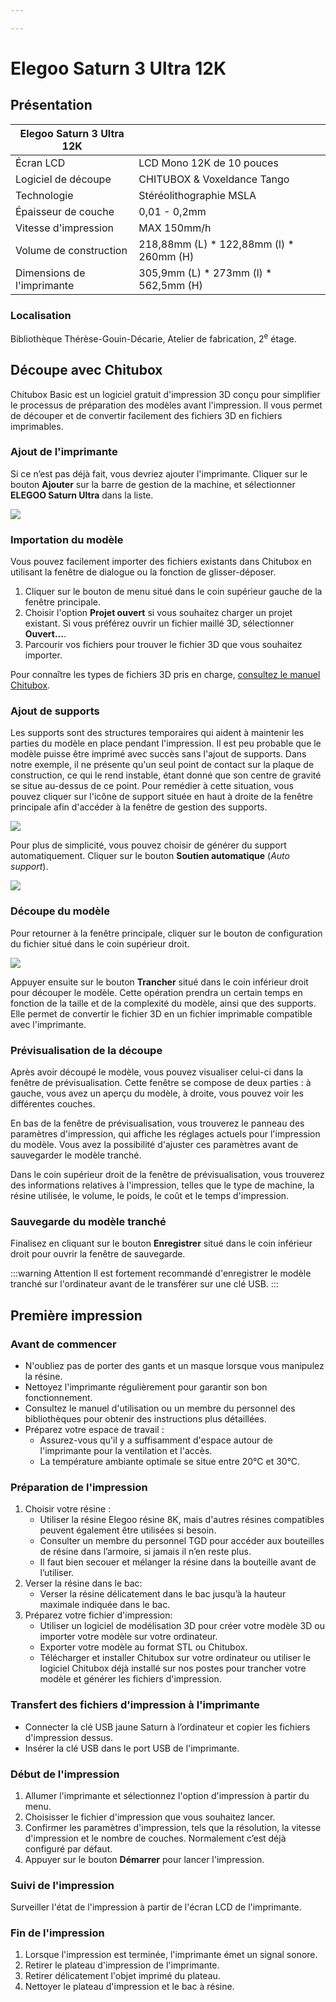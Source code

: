 ```yaml
---

---
```


# Elegoo Saturn 3 Ultra 12K

## Présentation

| Elegoo Saturn 3 Ultra 12K||
|-----|-----|
|Écran LCD|	LCD Mono 12K de 10 pouces|
|Logiciel de découpe| CHITUBOX & Voxeldance Tango|
|Technologie| Stéréolithographie MSLA|
|Épaisseur de couche| 0,01 - 0,2mm|
|Vitesse d'impression| MAX 150mm/h|
|Volume de construction| 218,88mm (L) * 122,88mm (l) * 260mm (H)|
|Dimensions de l'imprimante| 305,9mm (L) * 273mm (l) * 562,5mm (H)|

### Localisation

Bibliothèque Thérèse-Gouin-Décarie, Atelier de fabrication, 2<sup>e</sup> étage.

## Découpe avec Chitubox

Chitubox Basic est un logiciel gratuit d'impression 3D conçu pour simplifier le processus de préparation des modèles avant l'impression. Il vous permet de découper et de convertir facilement des fichiers 3D en fichiers imprimables.

### Ajout de l'imprimante

Si ce n’est pas déjà fait, vous devriez ajouter l'imprimante. Cliquer sur le bouton **Ajouter** sur la barre de gestion de la machine, et sélectionner **ELEGOO Saturn Ultra** dans la liste.

![](/img/docs/chitubox-1.webp)

### Importation du modèle

Vous pouvez facilement importer des fichiers existants dans Chitubox en utilisant la fenêtre de dialogue ou la fonction de glisser-déposer. 

1. Cliquer sur le bouton de menu situé dans le coin supérieur gauche de la fenêtre principale.
2. Choisir l'option **Projet ouvert** si vous souhaitez charger un projet existant. Si vous préférez ouvrir un fichier maillé 3D, sélectionner **Ouvert...**.
3. Parcourir vos fichiers pour trouver le fichier 3D que vous souhaitez importer.

Pour connaître les types de fichiers 3D pris en charge, [consultez le manuel Chitubox](https://manual.chitubox.com/en-US/docs/chitubox-basic/latest/introduction#supported-file-formats).

### Ajout de supports

Les supports sont des structures temporaires qui aident à maintenir les parties du modèle en place pendant l'impression.
Il est peu probable que le modèle puisse être imprimé avec succès sans l'ajout de supports. Dans notre exemple, il ne présente qu'un seul point de contact sur la plaque de construction, ce qui le rend instable, étant donné que son centre de gravité se situe au-dessus de ce point. Pour remédier à cette situation, vous pouvez cliquer sur l'icône de support située en haut à droite de la fenêtre principale afin d'accéder à la fenêtre de gestion des supports. 

![](/img/docs/chitubox-2.webp)

Pour plus de simplicité, vous pouvez choisir de générer du support automatiquement. Cliquer sur le bouton **Soutien automatique** (*Auto support*).

![](/img/docs/chitubox-3.webp)

### Découpe du modèle

Pour retourner à la fenêtre principale, cliquer sur le bouton de configuration du fichier situé dans le coin supérieur droit.

![](/img/docs/chitubox-4.webp)

Appuyer ensuite sur le bouton **Trancher** situé dans le coin inférieur droit pour découper le modèle. Cette opération prendra un certain temps en fonction de la taille et de la complexité du modèle, ainsi que des supports. Elle permet de convertir le fichier 3D en un fichier imprimable compatible avec l'imprimante.

### Prévisualisation de la découpe

Après avoir découpé le modèle, vous pouvez visualiser celui-ci dans la fenêtre de prévisualisation. Cette fenêtre se compose de deux parties : à gauche, vous avez un aperçu du modèle, à droite, vous pouvez voir les différentes couches.

En bas de la fenêtre de prévisualisation, vous trouverez le panneau des paramètres d'impression, qui affiche les réglages actuels pour l'impression du modèle. Vous avez la possibilité d'ajuster ces paramètres avant de sauvegarder le modèle tranché.

Dans le coin supérieur droit de la fenêtre de prévisualisation, vous trouverez des informations relatives à l'impression, telles que le type de machine, la résine utilisée, le volume, le poids, le coût et le temps d'impression.

### Sauvegarde du modèle tranché

Finalisez en cliquant sur le bouton **Enregistrer** situé dans le coin inférieur droit pour ouvrir la fenêtre de sauvegarde.

:::warning Attention
Il est fortement recommandé d'enregistrer le modèle tranché sur l'ordinateur avant de le transférer sur une clé USB.
:::

## Première impression

### Avant de commencer

- N'oubliez pas de porter des gants et un masque lorsque vous manipulez la résine.
- Nettoyez l'imprimante régulièrement pour garantir son bon fonctionnement.
- Consultez le manuel d'utilisation ou un membre du personnel des bibliothèques pour obtenir des instructions plus détaillées.
- Préparez votre espace de travail :
    - Assurez-vous qu'il y a suffisamment d'espace autour de l'imprimante pour la ventilation et l'accès.
    - La température ambiante optimale se situe entre 20°C et 30°C.

### Préparation de l'impression

1. Choisir votre résine :
    - Utiliser la résine Elegoo résine 8K, mais d'autres résines compatibles peuvent également être utilisées si besoin.
    - Consulter un membre du personnel TGD pour accéder aux bouteilles de résine dans l’armoire, si jamais il n’en reste plus.
    - Il faut bien secouer et mélanger la résine dans la bouteille avant de l’utiliser.
2. Verser la résine dans le bac:
    - Verser la résine délicatement dans le bac jusqu’à la hauteur maximale indiquée dans le bac.
3. Préparez votre fichier d'impression:
    - Utiliser un logiciel de modélisation 3D pour créer votre modèle 3D ou importer votre modèle sur votre ordinateur.
    - Exporter votre modèle au format STL ou Chitubox.
    - Télécharger et installer Chitubox sur votre ordinateur ou utiliser le logiciel Chitubox déjà installé sur nos postes pour trancher votre modèle et générer les fichiers d'impression.

### Transfert des fichiers d'impression à l'imprimante

- Connecter la clé USB jaune Saturn à l’ordinateur et copier les fichiers d'impression dessus.
- Insérer la clé USB dans le port USB de l'imprimante.

### Début de l'impression

1. Allumer l'imprimante et sélectionnez l'option d'impression à partir du menu.
2. Choisisser le fichier d'impression que vous souhaitez lancer.
3. Confirmer les paramètres d'impression, tels que la résolution, la vitesse d'impression et le nombre de couches. Normalement c’est déjà configuré par défaut.
4. Appuyer sur le bouton **Démarrer** pour lancer l'impression.

### Suivi de l'impression

Surveiller l'état de l'impression à partir de l'écran LCD de l'imprimante.

### Fin de l'impression

1. Lorsque l'impression est terminée, l'imprimante émet un signal sonore.
2. Retirer le plateau d'impression de l'imprimante.
3. Retirer délicatement l'objet imprimé du plateau.
4. Nettoyer le plateau d'impression et le bac à résine.